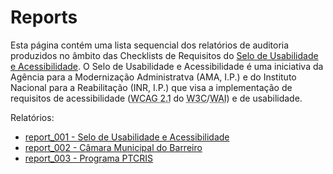 # Reports

Esta página contém uma lista sequencial dos relatórios de auditoria produzidos no âmbito das Checklists de Requisitos do [Selo de Usabilidade e Acessibilidade](https://selo.usabilidade.gov.pt). O Selo de Usabilidade e Acessibilidade é uma iniciativa da Agência para a Modernização Administratva (AMA, I.P.) e do Instituto Nacional para a Reabilitação (INR, I.P.) que visa a implementação de requisitos de acessibilidade (<abbr title="Web Content Accessibility Guidelines, version 2.1" lang="en">WCAG 2.1</abbr> do <abbr title="World Wide Web Consortium" lang="en">W3C</abbr>/<abbr title="Web Accessibility Initiative" lang="en">WAI</abbr>) e de usabilidade.

Relatórios:

- [report_001 - Selo de Usabilidade e Acessibilidade](https://github.com/unidade-acesso/report_001/)
- [report_002 - Câmara Municipal do Barreiro](https://github.com/unidade-acesso/report_002/)
- [report_003 - Programa PTCRIS](https://github.com/unidade-acesso/report_003/)
